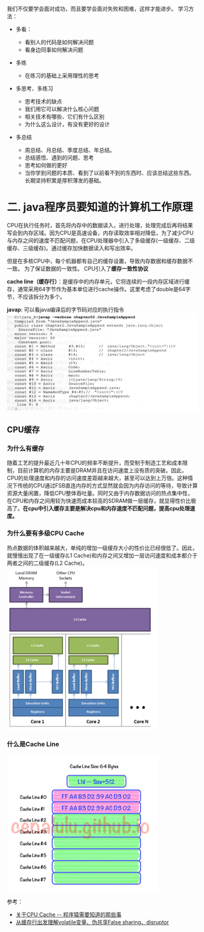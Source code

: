 # 
我们不仅要学会面对成功，而且要学会面对失败和困难，这样才能进步。
学习方法：

 - 多看：
   - 看别人的代码是如何解决问题
   - 看身边同事如何解决问题

 - 多练
   - 在练习的基础上采用理性的思考

 - 多思考、多练习
   - 思考技术的缺点
   - 我们用它可以解决什么核心问题
   - 相关技术有哪些、它们有什么区别
   - 为什么这么设计，有没有更好的设计
 - 多总结
   - 周总结、月总结、季度总结、年总结。
   - 总结感悟、遇到的问题、思考
   - 思考如何做的更好
   - 当你学到问题的本质、看到了以前看不到的东西时、应该总结这些东西。长期坚持积累是厚积薄发的基础。

# 二. java程序员要知道的计算机工作原理
CPU在执行任务时，首先将内存中的数据读入，进行处理，处理完成后再将结果写会到内存区域。因为CPU是高速设备，内存读取效率相对降低，为了减少CPU与内存之间的速度不匹配问题，在CPU处理器中引入了多级缓存(一级缓存、二级缓存、三级缓存)。通过缓存加快数据读入和写出效率。

但是在多核CPU中，每个机器都有自己的缓存设置，导致内存数据和缓存数据不一致。 为了保证数据的一致性。 CPU引入了**缓存一致性协议**


**cache line（缓存行）**：是缓存中的内存单元，它将连续的一段内存区域进行缓存，通常采用64字节作为基本单位进行cache操作。这里考虑了double是64字节，不应该拆分为多个。



**javap**: 可以看java编译后的字节码对应的执行指令
![](media/15255756153365.jpg)


   
  
      
## CPU缓存
### 为什么有缓存
随着工艺的提升最近几十年CPU的频率不断提升，而受制于制造工艺和成本限制，目前计算机的内存主要是DRAM并且在访问速度上没有质的突破。因此，CPU的处理速度和内存的访问速度差距越来越大，甚至可以达到上万倍。这种情况下传统的CPU通过FSB直连内存的方式显然就会因为内存访问的等待，导致计算资源大量闲置，降低CPU整体吞吐量。同时又由于内存数据访问的热点集中性，在CPU和内存之间用较为快速而成本较高的SDRAM做一层缓存，就显得性价比极高了。**在cpu中引入缓存主要是解决cpu和内存速度不匹配问题，提高cpu处理速度。**

### 为什么要有多级CPU Cache
热点数据的体积越来越大，单纯的增加一级缓存大小的性价比已经很低了。因此，就慢慢出现了在一级缓存(L1 Cache)和内存之间又增加一层访问速度和成本都介于两者之间的二级缓存(L2 Cache)。
<img src="media/15255775402722.jpg" width="400px">

### 什么是Cache Line
<img src="media/15255774232307.jpg" width="400px">



参考：

 - [关于CPU Cache -- 程序猿需要知道的那些事](http://cenalulu.github.io/linux/all-about-cpu-cache/)
 - [从缓存行出发理解volatile变量、伪共享False sharing、disruptor](https://blog.csdn.net/opensure/article/details/46669337)


